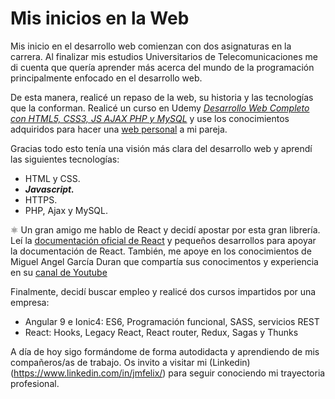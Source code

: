# Mis inicios en la Web

Mis inicio en el desarrollo web comienzan con dos asignaturas en la carrera. Al finalizar mis estudios Universitarios de Telecomunicaciones me di cuenta que quería aprender más acerca del mundo de la programación principalmente enfocado en el desarrollo web.

De esta manera, realicé un repaso de la web, su historia y las tecnologías que la conforman. Realicé un curso en Udemy *[Desarrollo Web Completo con HTML5, CSS3, JS AJAX PHP y MySQL](https://www.udemy.com/certificate/UC-6ed1ee88-7038-4bd1-bee5-060e5164d505/)* y use los conocimientos adquiridos para hacer una [web personal](https://www.mariaoneto.es/) a mi pareja.

Gracias todo esto tenía una visión más clara del desarrollo web y aprendí las siguientes tecnologías:
- HTML y CSS.
- ***Javascript.***
- HTTPS.
- PHP, Ajax y MySQL.

⚛️ Un gran amigo me hablo de React y decidí apostar por esta gran librería. Leí la [documentación oficial de React](https://es.reactjs.org/docs/getting-started.html) y pequeños desarrollos para apoyar la documentación de React. También, me apoye en los conocimientos de Miguel Angel García Duran que compartía sus conocimentos y experiencia en su [canal de Youtube](https://www.youtube.com/channel/UC8LeXCWOalN8SxlrPcG-PaQ)

Finalmente, decidí buscar empleo y realicé dos cursos impartidos por una empresa:
- Angular 9 e Ionic4: ES6, Programación funcional, SASS, servicios REST
- React: Hooks, Legacy React, React router, Redux, Sagas y Thunks

A día de hoy sigo formándome de forma autodidacta y aprendiendo de mis compañeros/as de trabajo. Os invito a visitar mi (Linkedin)(https://www.linkedin.com/in/jmfelix/) para seguir conociendo mi trayectoria profesional.
